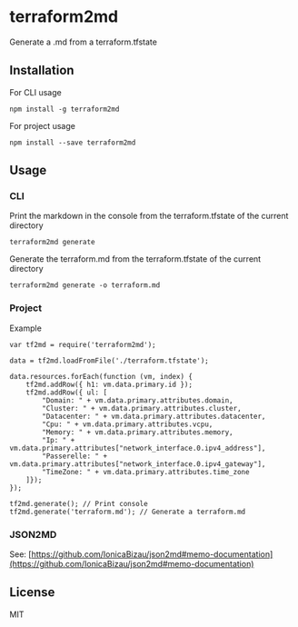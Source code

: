 # terraform2md

Generate a .md from a terraform.tfstate

## Installation

For CLI usage

```
npm install -g terraform2md
```

For project usage

```
npm install --save terraform2md
```

## Usage

### CLI

Print the markdown in the console from the terraform.tfstate of the current directory

```
terraform2md generate
```

Generate the terraform.md from the terraform.tfstate of the current directory

```
terraform2md generate -o terraform.md
```

### Project

Example

```
var tf2md = require('terraform2md');

data = tf2md.loadFromFile('./terraform.tfstate');

data.resources.forEach(function (vm, index) {
    tf2md.addRow({ h1: vm.data.primary.id });
    tf2md.addRow({ ul: [
        "Domain: " + vm.data.primary.attributes.domain,
        "Cluster: " + vm.data.primary.attributes.cluster,
        "Datacenter: " + vm.data.primary.attributes.datacenter,
        "Cpu: " + vm.data.primary.attributes.vcpu,
        "Memory: " + vm.data.primary.attributes.memory,
        "Ip: " + vm.data.primary.attributes["network_interface.0.ipv4_address"],
        "Passerelle: " + vm.data.primary.attributes["network_interface.0.ipv4_gateway"],
        "TimeZone: " + vm.data.primary.attributes.time_zone
    ]});
});

tf2md.generate(); // Print console
tf2md.generate('terraform.md'); // Generate a terraform.md
```

### JSON2MD

See: [https://github.com/IonicaBizau/json2md#memo-documentation](https://github.com/IonicaBizau/json2md#memo-documentation)

## License

MIT

